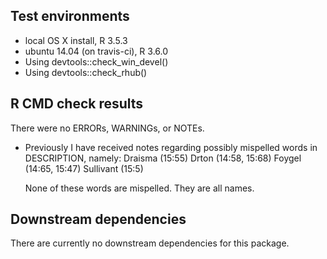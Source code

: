 ## Test environments
* local OS X install, R 3.5.3
* ubuntu 14.04 (on travis-ci), R 3.6.0
* Using devtools::check_win_devel()
* Using devtools::check_rhub()

## R CMD check results
There were no ERRORs, WARNINGs, or NOTEs.

* Previously I have received notes regarding possibly mispelled words in DESCRIPTION, namely:
  Draisma (15:55)
  Drton (14:58, 15:68)
  Foygel (14:65, 15:47)
  Sullivant (15:5)
  
  None of these words are mispelled. They are all names.

## Downstream dependencies
There are currently no downstream dependencies for this package.
